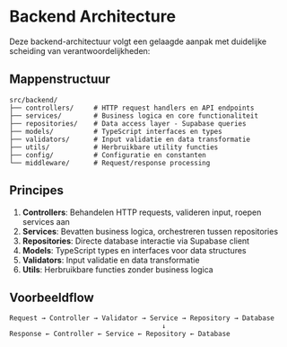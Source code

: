 
# Backend Architecture

Deze backend-architectuur volgt een gelaagde aanpak met duidelijke scheiding van verantwoordelijkheden:

## Mappenstructuur

```
src/backend/
├── controllers/     # HTTP request handlers en API endpoints
├── services/        # Business logica en core functionaliteit
├── repositories/    # Data access layer - Supabase queries
├── models/          # TypeScript interfaces en types
├── validators/      # Input validatie en data transformatie
├── utils/           # Herbruikbare utility functies
├── config/          # Configuratie en constanten
└── middleware/      # Request/response processing
```

## Principes

1. **Controllers**: Behandelen HTTP requests, valideren input, roepen services aan
2. **Services**: Bevatten business logica, orchestreren tussen repositories
3. **Repositories**: Directe database interactie via Supabase client
4. **Models**: TypeScript types en interfaces voor data structures
5. **Validators**: Input validatie en data transformatie
6. **Utils**: Herbruikbare functies zonder business logica

## Voorbeeldflow

```
Request → Controller → Validator → Service → Repository → Database
                                      ↓
Response ← Controller ← Service ← Repository ← Database
```
